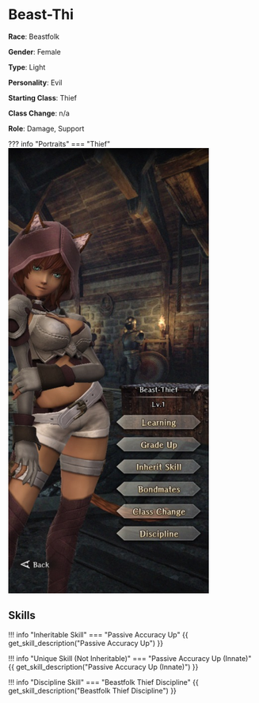 # Beast-Thi

**Race**: Beastfolk

**Gender**: Female

**Type**: Light

**Personality**: Evil

**Starting Class**: Thief

**Class Change**: n/a

**Role**: Damage, Support

??? info "Portraits"
    === "Thief"
        ![](../img/beast-thi-thief.jpg)

## Skills

!!! info "Inheritable Skill"
    === "Passive Accuracy Up"
        {{ get_skill_description("Passive Accuracy Up") }}

!!! info "Unique Skill (Not Inheritable)"
    === "Passive Accuracy Up (Innate)"
        {{ get_skill_description("Passive Accuracy Up (Innate)") }}

!!! info "Discipline Skill"
    === "Beastfolk Thief Discipline"
        {{ get_skill_description("Beastfolk Thief Discipline") }}
